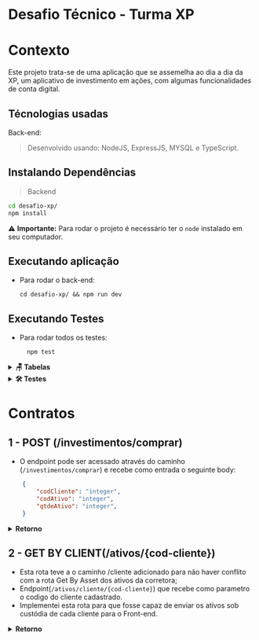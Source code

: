 # Desafio Técnico - Turma XP

# Contexto
Este projeto trata-se de uma aplicação que se assemelha ao dia a
dia da XP, um aplicativo de investimento em ações, com algumas
funcionalidades de conta digital.

## Técnologias usadas

Back-end:
> Desenvolvido usando: NodeJS, ExpressJS, MYSQL e TypeScript.


## Instalando Dependências

> Backend
```bash
cd desafio-xp/ 
npm install
``` 

  ⚠️ **Importante:** Para rodar o projeto é necessário ter o `node` instalado em seu computador.

## Executando aplicação

* Para rodar o back-end:

  ```
  cd desafio-xp/ && npm run dev
  ```


## Executando Testes

* Para rodar todos os testes:

  ```
    npm test
  ```
  
  
  </details>

<details>
  <summary><strong>🪑 Tabelas</strong></summary><br />

  O banco possui sete tabelas: pessoas clientes, ativos-corretora, ativos-cliente, ordens de compra, ordens de venda, depositos e saques.

  ```sql
  DROP DATABASE IF EXISTS desafio_xp;

CREATE DATABASE desafio_xp;

USE desafio_xp;

CREATE TABLE pessoa_cliente (
    codCliente INTEGER PRIMARY KEY NOT NULL,
    username TEXT NOT NULL,
    password TEXT NOT NULL,
    saldo DOUBLE NOT NULL
) ENGINE=INNODB;

CREATE TABLE ordens_de_compra (
    codCliente INTEGER NOT NULL,
    codAtivo INT NOT NULL,
    qtdeAtivo INT NOT NULL
) ENGINE=INNODB;

CREATE TABLE ordens_de_venda (
	id INTEGER AUTO_INCREMENT PRIMARY KEY NOT NULL,
    codCliente INTEGER NOT NULL,
    codAtivo INT NOT NULL,
    qtdeAtivo INT NOT NULL
) ENGINE=INNODB;

CREATE TABLE depositos (
	id INTEGER AUTO_INCREMENT PRIMARY KEY NOT NULL,
    codCliente INTEGER NOT NULL,
    valor DOUBLE NOT NULL
) ENGINE=INNODB;

CREATE TABLE saques (
	id INTEGER AUTO_INCREMENT PRIMARY KEY NOT NULL,
    codCliente INTEGER NOT NULL,
    valor DOUBLE NOT NULL
) ENGINE=INNODB;

CREATE TABLE ativos_corretora (
    codAtivo INTEGER AUTO_INCREMENT PRIMARY KEY NOT NULL,
    ticker VARCHAR(5) NOT NULL,
    qtdeAtivo INTEGER NOT NULL,
    valor DOUBLE NOT NULL
) ENGINE=INNODB;

CREATE TABLE ativos_cliente (
	id INTEGER AUTO_INCREMENT PRIMARY KEY NOT NULL,
    codCliente INTEGER NOT NULL,
    codAtivo INTEGER NOT NULL,
    qtdeAtivo INTEGER NOT NULL,
    valor DOUBLE NOT NULL
) ENGINE=INNODB;
  ```

  O arquivo `desafio_xp.sql` contém as _queries_ que criam e populam o banco.


</details>


<details>
  <summary><strong>🛠 Testes</strong></summary><br />

  Para executar os testes localmente, digite no terminal o comando `npm test`, ou para executar apenas um teste você pode usar `npm test 01`.

</details>

# Contratos
## 1 - POST (/investimentos/comprar)

- O endpoint pode ser acessado através do caminho (`/investimentos/comprar`) e recebe como entrada o seguinte body:

```json
	{
	    "codCliente": "integer",
	    "codAtivo": "integer",
	    "qtdeAtivo": "integer",
	}
 ```
 
<details>
<summary><strong>Retorno</strong></summary><br />
 
 * Caso a quantidade de ativos deja maior que a disponível na corretora será retornado o seguinte JSON com Status HTTP 400:
 
 ```json
	{
	     "message": "Quantidade indisponível na Corretora!"
	}
 ```
 * Havendo sucesso na requisição a ordem é adicionada à tabela ordens de compra, e a quantia de ativos comprada é atualizada em ativos-cliente retornando Status HTTP 201 Created e a ordem:
 
 
 ```json
 {
    "codCliente": 1,
    "codAtivo": 3,
    "qtdeAtivo": 300,
    "id": 0
}
```

</details>

## 2 - GET BY CLIENT(/ativos/{cod-cliente})

- Esta rota teve a o caminho /cliente adicionado para não haver conflito com a rota Get By Asset dos ativos da corretora;
-  Endpoint(`/ativos/cliente/{cod-cliente}`) que recebe como parametro o codigo do cliente cadastrado.
-  Implementei esta rota para que fosse capaz de enviar os ativos sob custódia de cada cliente para o Front-end.

<details>
<summary><strong>Retorno</strong></summary><br />
	
 * Caso o cod-cliente estiver cadastrado e com ativos sob custódia ela retorna status 200 OK com a lista dos ativos com os dados codigo do cliente, código do ativo, quantidade investida e valor unitario do ativo, respectivamente:

 ```json
	[
	    {
		"codCliente": 1,
		"codAtivo": 4,
		"qtdeAtivo": 4000,
		"valor": 23.62
	    },
	    {
		"codCliente": 1,
		"codAtivo": 5,
		"qtdeAtivo": 5000,
		"valor": 14.33
	    },
	    {
		"codCliente": 1,
		"codAtivo": 2,
		"qtdeAtivo": 3000,
		"valor": 68.88
	    },
	    {
		"codCliente": 1,
		"codAtivo": 1,
		"qtdeAtivo": 500,
		"valor": 29.18
	    },
	    {
		"codCliente": 1,
		"codAtivo": 3,
		"qtdeAtivo": 300,
		"valor": 14.48
	    }
	]
 ```

</details>



 
 
